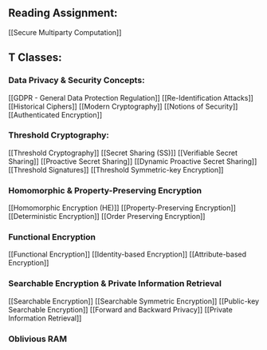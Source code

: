 ## Reading Assignment:

[[Secure Multiparty Computation]]

## T Classes:

### Data Privacy & Security Concepts: 
[[GDPR - General Data Protection Regulation]] 
[[Re-Identification Attacks]]
[[Historical Ciphers]]
[[Modern Cryptography]]
[[Notions of Security]]
[[Authenticated Encryption]]

### Threshold Cryptography:
[[Threshold Cryptography]]
[[Secret Sharing (SS)]]
[[Verifiable Secret Sharing]]
[[Proactive Secret Sharing]]
[[Dynamic Proactive Secret Sharing]]
[[Threshold Signatures]]
[[Threshold Symmetric-key Encryption]]

### Homomorphic & Property-Preserving Encryption
[[Homomorphic Encryption (HE)]]
[[Property-Preserving Encryption]]
[[Deterministic Encryption]]
[[Order Preserving Encryption]]

### Functional Encryption
[[Functional Encryption]]
[[Identity-based Encryption]]
[[Attribute-based Encryption]]

### Searchable Encryption & Private Information Retrieval
[[Searchable Encryption]]
[[Searchable Symmetric Encryption]]
[[Public-key Searchable Encryption]]
[[Forward and Backward Privacy]]
[[Private Information Retrieval]]

### Oblivious RAM
